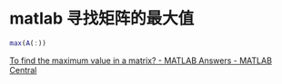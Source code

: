 # matlab 寻找矩阵的最大值

```matlab
max(A(:))
```

[To find the maximum value in a matrix? - MATLAB Answers - MATLAB Central](https://cn.mathworks.com/matlabcentral/answers/47428-to-find-the-maximum-value-in-a-matrix)